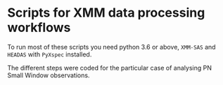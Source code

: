 # Scripts for XMM data processing workflows

To run most of these scripts you need python 3.6 or above, `XMM-SAS` and `HEADAS` with `PyXspec` installed.

The different steps were coded for the particular case of analysing PN Small Window observations.
